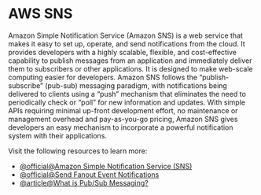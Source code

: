 # AWS SNS

Amazon Simple Notification Service (Amazon SNS) is a web service that makes it easy to set up, operate, and send notifications from the cloud. It provides developers with a highly scalable, flexible, and cost-effective capability to publish messages from an application and immediately deliver them to subscribers or other applications. It is designed to make web-scale computing easier for developers. Amazon SNS follows the “publish-subscribe” (pub-sub) messaging paradigm, with notifications being delivered to clients using a “push” mechanism that eliminates the need to periodically check or “poll” for new information and updates. With simple APIs requiring minimal up-front development effort, no maintenance or management overhead and pay-as-you-go pricing, Amazon SNS gives developers an easy mechanism to incorporate a powerful notification system with their applications.

Visit the following resources to learn more:

- [@official@Amazon Simple Notification Service (SNS) ](http://aws.amazon.com/sns/)
- [@official@Send Fanout Event Notifications](https://aws.amazon.com/getting-started/hands-on/send-fanout-event-notifications/)
- [@article@What is Pub/Sub Messaging?](https://aws.amazon.com/what-is/pub-sub-messaging/)